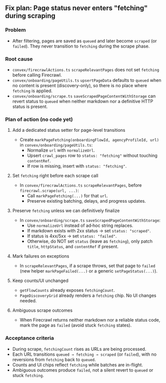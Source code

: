 ## Fix plan: Page status never enters "fetching" during scraping

### Problem
- After filtering, pages are saved as `queued` and later become `scraped` (or `failed`). They never transition to `fetching` during the scrape phase.

### Root cause
- `convex/firecrawlActions.ts` `scrapeRelevantPages` does not set `fetching` before calling Firecrawl.
- `convex/onboarding/pageUtils.ts` `upsertPageData` defaults to `queued` when no content is present (discovery-only), so there is no place where `fetching` is applied.
- `convex/onboarding/scrape.ts` `saveScrapedPageContentWithStorage` can revert status to `queued` when neither markdown nor a definitive HTTP status is present.

### Plan of action (no code yet)
1) Add a dedicated status setter for page-level transitions
   - Create `markPageFetching(onboardingFlowId, agencyProfileId, url)` in `convex/onboarding/pageUtils.ts`:
     - Normalize `url` with `normalizeUrl`.
     - Upsert `crawl_pages` row to `status: "fetching"` without touching `contentRef`.
     - If row is missing, insert with `status: "fetching"`.

2) Set `fetching` right before each scrape call
   - In `convex/firecrawlActions.ts` `scrapeRelevantPages`, before `firecrawl.scrape(url, ...)`:
     - Call `markPageFetching(...)` for that `url`.
     - Preserve existing batching, delays, and progress updates.

3) Preserve `fetching` unless we can definitively finalize
   - In `convex/onboarding/scrape.ts` `saveScrapedPageContentWithStorage`:
     - Use `normalizeUrl` instead of ad‑hoc string replaces.
     - If markdown exists with 2xx status → set `status: "scraped"`.
     - If status is 4xx/5xx → set `status: "failed"`.
     - Otherwise, do NOT set `status` (leave as `fetching`), only patch `title`, `httpStatus`, and `contentRef` if present.

4) Mark failures on exceptions
   - In `scrapeRelevantPages`, if a scrape throws, set that page to `failed` (new helper `markPageFailed(...)` or a generic `setPageStatus(...)`).

5) Keep counts/UI unchanged
   - `getFlowCounts` already exposes `fetchingCount`.
   - `PageDiscoveryGrid` already renders a `fetching` chip. No UI changes needed.

7) Ambiguous scrape outcomes
   - When Firecrawl returns neither markdown nor a reliable status code, mark the page as `failed` (avoid stuck `fetching` states).

### Acceptance criteria
- During scrape, `fetchingCount` rises as URLs are being processed.
- Each URL transitions `queued → fetching → scraped` (or `failed`), with no reversions from `fetching` back to `queued`.
- Counts and UI chips reflect `fetching` while batches are in-flight.
- Ambiguous outcomes produce `failed`, not a silent revert to `queued` or stuck `fetching`.




